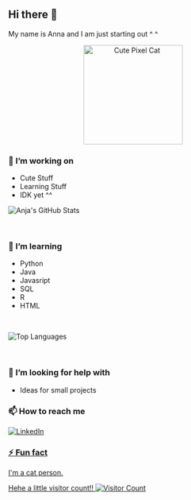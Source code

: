 ## Hi there 👋
My name is Anna and I am just starting out ^ ^ 
<p align="center">
  <img src="https://media.giphy.com/media/JIX9t2j0ZTN9S/giphy.gif" width="200" alt="Cute Pixel Cat">
</p>

### 🔭 I’m working on

- Cute Stuff
- Learning Stuff
- IDK yet ^^

![Anja's GitHub Stats](https://github-readme-stats.vercel.app/api?username=anjatheanja&show_icons=true&theme=transparent)

</div>
<br>

### 🌱 I’m learning

- Python
- Java
- Javasript 
- SQL
- R
- HTML
<br>

![Top Languages](https://github-readme-stats.vercel.app/api/top-langs/?username=anjatheanja&layout=compact&theme=transparent)

</div>

<br>

### 🤔 I’m looking for help with

- Ideas for small projects

### 📫 How to reach me

<div display="flex">
  <a href="https://www.linkedin.com/in/anna-plavyuk-674448223">
    <img src="https://img.shields.io/badge/linkedin-%230077B5.svg?style=for-the-badge&logo=linkedin&logoColor=white" alt="LinkedIn"/>

</div>

### ⚡ Fun fact

I'm a cat person.


Hehe a little visitor count!!
![Visitor Count](https://komarev.com/ghpvc/?username=anjatheanja&color=blue)


